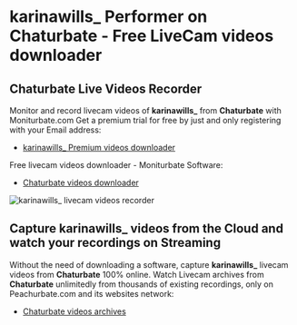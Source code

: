 # karinawills_ Performer on Chaturbate - Free LiveCam videos downloader

## Chaturbate Live Videos Recorder

Monitor and record livecam videos of **karinawills_** from **Chaturbate** with Moniturbate.com
Get a premium trial for free by just and only registering with your Email address:
* [karinawills_ Premium videos downloader](https://moniturbate.com/request-demo-licence-key.html)

Free livecam videos downloader - Moniturbate Software:
* [Chaturbate videos downloader](https://moniturbate.com/moniturbate-download-software.html)

![karinawills_ livecam videos recorder](https://peachurnet.com/templates/moniturbate-software.png)


## Capture karinawills_ videos from the Cloud and watch your recordings on Streaming

Without the need of downloading a software, capture **karinawills_** livecam videos from **Chaturbate** 100% online.
Watch Livecam archives from **Chaturbate** unlimitedly from thousands of existing recordings, only on Peachurbate.com and its websites network:
* [Chaturbate videos archives](https://peachurnet.com/)